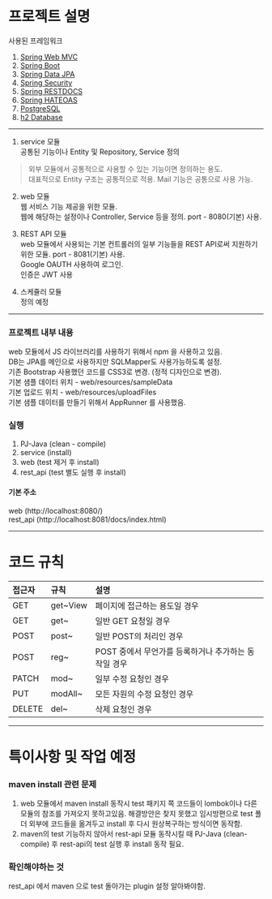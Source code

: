 # 프로젝트 설명

사용된 프레임워크       
1. [Spring Web MVC](https://docs.spring.io/spring-framework/docs/5.2.2.RELEASE/spring-framework-reference/)
2. [Spring Boot](https://docs.spring.io/spring-boot/docs/2.2.6.RELEASE/reference/htmlsingle/)
3. [Spring Data JPA](https://docs.spring.io/spring-data/jpa/docs/2.2.6.RELEASE/reference/html/#reference)
4. [Spring Security](https://docs.spring.io/spring-security/site/docs/5.2.2.RELEASE/reference/html5/)
5. [Spring RESTDOCS](https://docs.spring.io/spring-restdocs/docs/2.0.4.RELEASE/reference/html5/#documenting-your-api-customizing)
6. [Spring HATEOAS](https://docs.spring.io/spring-hateoas/docs/current/reference/html/#preface)
7. [PostgreSQL](https://www.postgresql.org/)
8. [h2 Database](https://www.h2database.com/html/main.html)

--- 

1. service 모듈       
공통된 기능이나 Entity 및 Repository, Service 정의       
> 외부 모듈에서 공통적으로 사용할 수 있는 기능이면 정의하는 용도.      
> 대표적으로 Entity 구조는 공통적으로 적용. Mail 기능은 공통으로 사용 가능.

2. web 모듈       
웹 서비스 기능 제공을 위한 모듈.     
웹에 해당하는 설정이나 Controller, Service 등을 정의.
port - 8080(기본) 사용.

3. REST API 모듈       
web 모듈에서 사용되는 기본 컨트롤러의 일부 기능들을 REST API로써 지원하기 위한 모듈.
port - 8081(기본) 사용.          
Google OAUTH 사용하여 로그인.       
인증은 JWT 사용

4. 스케쥴러 모듈       
정의 예정

--- 

### 프로젝트 내부 내용
web 모듈에서 JS 라이브러리를 사용하기 위해서 npm 을 사용하고 있음.          
DB는 JPA를 메인으로 사용하지만 SQLMapper도 사용가능하도록 설정.          
기존 Bootstrap 사용했던 코드를 CSS3로 변경. (정적 디자인으로 변경).       
기본 샘플 데이터 위치 - web/resources/sampleData             
기본 업로드 위치 - web/resources/uploadFiles           
기본 샘플 데이터를 만들기 위해서 AppRunner 를 사용했음.        

### 실행
1. PJ-Java (clean - compile)       
2. service (install)       
3. web (test 제거 후 install)     
4. rest_api (test 별도 실행 후 install)

#### 기본 주소
web (http://localhost:8080/)        
rest_api (http://localhost:8081/docs/index.html)        

---

# 코드 규칙

| 접근자    | 규칙       | 설명                              |
|:-------|:---------|:--------------------------------|
| GET    | get~View | 페이지에 접근하는 용도일 경우                |
| GET    | get~     | 일반 GET 요청일 경우                   |
| POST   | post~    | 일반 POST의 처리인 경우                 |
| POST   | reg~     | POST 중에서 무언가를 등록하거나 추가하는 동작일 경우 |
| PATCH  | mod~     | 일부 수정 요청인 경우                    |
| PUT    | modAll~  | 모든 자원의 수정 요청인 경우                |
| DELETE | del~     | 삭제 요청인 경우                       |

---

# 특이사항 및 작업 예정

### maven install 관련 문제

1. web 모듈에서 maven install 동작시 test 패키지 쪽 코드들이 lombok이나 다른 모듈의 참조를 가져오지 못하고있음. 해결방안은 찾지 못했고 임시방편으로 test 폴더 외부에 코드들을 옮겨두고 install 후 다시 원상복구하는 방식이면 동작함.
2. maven의 test 기능하지 않아서 rest-api 모듈 동작시킬 때 PJ-Java (clean-compile) 후 rest-api의 test 실행 후 install 동작 필요.        

### 확인해야하는 것
rest_api 에서 maven 으로 test 돌아가는 plugin 설정 알아봐야함.
